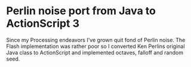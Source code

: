 <!--
  slug: perlin-noise-port-java-actionscript-3
  type: fortpolio
  categories: open source
  tags: ActionScript, Flash, procedural
  clients: 
  collaboration: 
  prizes: 
  thumbnail: 8145-v1.jpg
  thumbnailVideo: cloud.mp4
  image: 8145-v1.jpg
  images: 8145-v1.jpg, noise.jpg
  inCv: false
  inPortfolio: true
  dateFrom: 2007-10-01
  dateTo: 2007-10-01
-->

# Perlin noise port from Java to ActionScript 3

Since my Processing endeavors I've grown quit fond of Perlin noise. The Flash implementation was rather poor so I converted Ken Perlins original Java class to ActionScript and implemented octaves, falloff and random seed.

